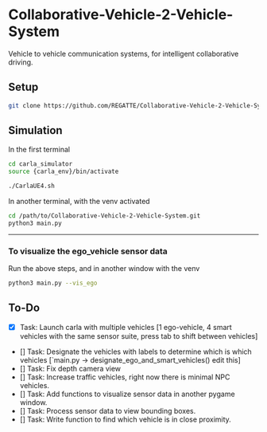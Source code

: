 # Collaborative-Vehicle-2-Vehicle-System
Vehicle to vehicle communication systems, for intelligent collaborative driving. 

## Setup

```bash
git clone https://github.com/REGATTE/Collaborative-Vehicle-2-Vehicle-System.git
```

## Simulation

In the first terminal

```bash
cd carla_simulator
source {carla_env}/bin/activate

./CarlaUE4.sh
```

In another terminal, with the venv activated

```bash
cd /path/to/Collaborative-Vehicle-2-Vehicle-System.git
python3 main.py
```

---

### To visualize the ego_vehicle sensor data

Run the above steps, and in another window with the venv

```bash
python3 main.py --vis_ego
```

## To-Do

- [x] Task: Launch carla with multiple vehicles [1 ego-vehicle, 4 smart vehicles with the same sensor suite, press tab to shift between vehicles]
- [] Task: Designate the vehicles with labels to determine which is which vehicles [`main.py -> designate_ego_and_smart_vehicles() edit this]
- [] Task: Fix depth camera view
- [] Task: Increase traffic vehicles, right now there is minimal NPC vehicles.
- [] Task: Add functions to visualize sensor data in another pygame window.
- [] Task: Process sensor data to view bounding boxes.
- [] Task: Write function to find which vehicle is in close proximity.
